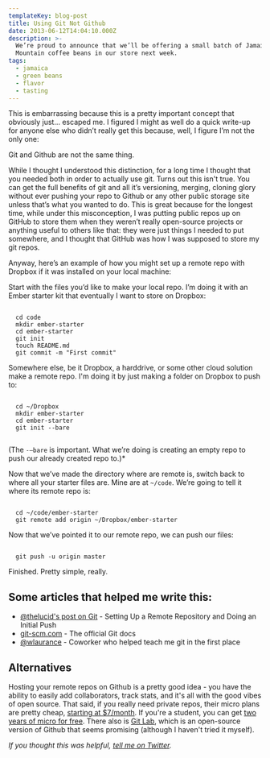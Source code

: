 ```yaml
---
templateKey: blog-post
title: Using Git Not Github
date: 2013-06-12T14:04:10.000Z
description: >-
  We’re proud to announce that we’ll be offering a small batch of Jamaica Blue
  Mountain coffee beans in our store next week.
tags:
  - jamaica
  - green beans
  - flavor
  - tasting
---
```

<p>This is embarrassing because this is a pretty important concept that obviously just… escaped me. I figured I might as well do a quick write-up for anyone else who didn’t really get this because, well, I figure I’m not the only one:</p>

<p>Git and Github are not the same thing.</p>

<p>While I thought I understood this distinction, for a long time I thought that you needed both in order to actually use git. Turns out this isn't true. You can get the full benefits of git and all it’s versioning, merging, cloning glory without ever pushing your repo to Github or any other public storage site unless that’s what you wanted to do. This is great because for the longest time, while under this misconception, I was putting public repos up on GitHub to store them when they weren’t really open-source projects or anything useful to others like that: they were just things I needed to put somewhere, and I thought that GitHub was how I was supposed to store my git repos.</p>

<p>Anyway, here’s an example of how you might set up a remote repo with Dropbox if it was installed on your local machine:</p>

<p>Start with the files you’d like to make your local repo. I’m doing it with an Ember starter kit that eventually I want to store on Dropbox:</p>

<code>
  cd code
  mkdir ember-starter
  cd ember-starter
  git init
  touch README.md
  git commit -m "First commit"
</code>

<p>Somewhere else, be it Dropbox, a harddrive, or some other cloud solution make a remote repo. I'm doing it by just making a folder on Dropbox to push to:</p>

<code>
  cd ~/Dropbox
  mkdir ember-starter
  cd ember-starter
  git init --bare
  </code>

<p>(The <code>-—bare</code> is important. What we’re doing is creating an empty repo to push our already created repo to.)*</p>

<p>Now that we’ve made the directory where are remote is, switch back to where all your starter files are. Mine are at <code>~/code</code>. We’re going to tell it where its remote repo is:</p>

<code>
  cd ~/code/ember-starter
  git remote add origin ~/Dropbox/ember-starter
</code>

<p>Now that we’ve pointed it to our remote repo, we can push our files:</p>

<code>
  git push -u origin master
</code>

<p>Finished. Pretty simple, really.</p>

<h2>Some articles that helped me write this:</h2>

<ul>
  <li><a href="http://thelucid.com/2008/12/02/git-setting-up-a-remote-repository-and-doing-an-initial-push/">@thelucid's post on Git</a> - Setting Up a Remote Repository and Doing an Initial Push</li>
  <li><a href="http://git-scm.com/">git-scm.com</a> - The official Git docs</li>
  <li><a href="http://twitter.com/wlaurance">@wlaurance</a> - Coworker who helped teach me git in the first place</li>
</ul>

<h2>Alternatives</h2>
<p>Hosting your remote repos on Github is a pretty good idea - you have the ability to easily add collaborators, track stats, and it's all with the good vibes of open source. That said, if you really need private repos, their micro plans are pretty cheap, <a href="https://github.com/pricing">starting at $7/month</a>. If you're a student, you can get <a href="https://github.com/edu">two years of micro for free</a>. There also is <a href="http://gitlab.org/">Git Lab</a>, which is an open-source version of Github that seems promising (although I haven't tried it myself).</p>
</main>

<p class="center">
<em>If you thought this was helpful, <a href="https://twitter.com/helenvholmes">tell me on Twitter</a>.</em>
</p>

<meta name="twitter:card" content="summary" />
<meta name="twitter:site" content="@helenvholmes" />
<meta name="twitter:title" content="{{ title }}" />
<meta name="twitter:description" content="{{ description }}" />
<meta name="twitter:image" content="http://helenvholmes.com/images/partials/writing/orb.jpg" />
